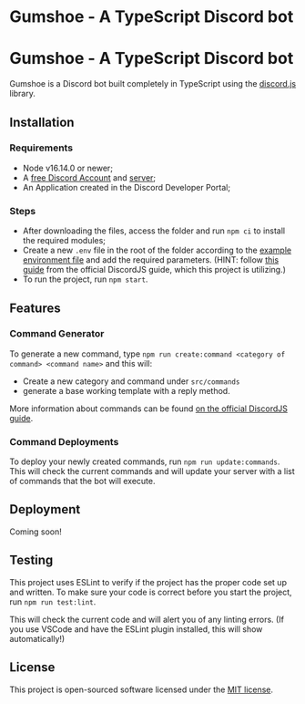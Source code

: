 # Gumshoe - A TypeScript Discord bot
# Gumshoe - A TypeScript Discord bot

Gumshoe is a Discord bot built completely in TypeScript using the [discord.js](https://discord.js.org/) library.

## Installation

### Requirements
- Node v16.14.0 or newer;
- A [free Discord Account](https://discord.com/register) and [server](https://support.discord.com/hc/en-us/articles/204849977-How-do-I-create-a-server-);
- An Application created in the Discord Developer Portal;

### Steps
- After downloading the files, access the folder and run `npm ci` to install the required modules;
- Create a new `.env` file in the root of the folder according to the [example environment file](.env.example) and add the required parameters. (HINT: follow [this guide](https://discordjs.guide/preparations/setting-up-a-bot-application.html) from the official DiscordJS guide, which this project is utilizing.)
- To run the project, run `npm start`.

## Features

### Command Generator
To generate a new command, type `npm run create:command <category of command> <command name>` and this will:
- Create a new category and command under `src/commands`
- generate a base working template with a reply method.

More information about commands can be found [on the official DiscordJS guide](https://discordjs.guide/creating-your-bot/slash-commands.html#before-you-continue).

### Command Deployments
To deploy your newly created commands, run `npm run update:commands`.
This will check the current commands and will update your server with a list of commands that the bot will execute.

## Deployment

Coming soon!

## Testing
This project uses ESLint to verify if the project has the proper code set up and written.
To make sure your code is correct before you start the project, run `npm run test:lint`.

This will check the current code and will alert you of any linting errors. (If you use VSCode and have the ESLint plugin installed, this will show automatically!)

## License

This project is open-sourced software licensed under the [MIT license](https://opensource.org/license/mit/).